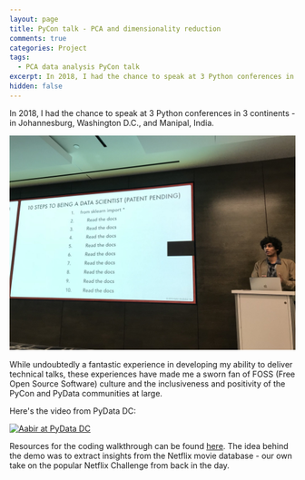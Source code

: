 ```yaml
---
layout: page
title: PyCon talk - PCA and dimensionality reduction
comments: true
categories: Project
tags:
  - PCA data analysis PyCon talk
excerpt: In 2018, I had the chance to speak at 3 Python conferences in 3 continents - in Johannesburg, Washington D.C., and Manipal, India.
hidden: false
---
```


In 2018, I had the chance to speak at 3 Python conferences in 3 continents - in Johannesburg, Washington D.C., and Manipal, India.

![PyData DC 2018](/images/2019/pca_talk.jpg)


While undoubtedly a fantastic experience in developing my ability to deliver technical talks, these experiences have made me a sworn fan of FOSS (Free Open Source Software) culture and the inclusiveness and positivity of the PyCon and PyData communities at large.

Here's the video from PyData DC:

[![Aabir at PyData DC](http://img.youtube.com/vi/4QMFNg7tjbk/0.jpg)](https://www.youtube.com/watch?v=4QMFNg7tjbk)

Resources for the coding walkthrough can be found [here](https://github.com/bakerwho/pca_pycon_talk). The idea behind the demo was to extract insights from the Netflix movie database - our own take on the popular Netflix Challenge from back in the day.
